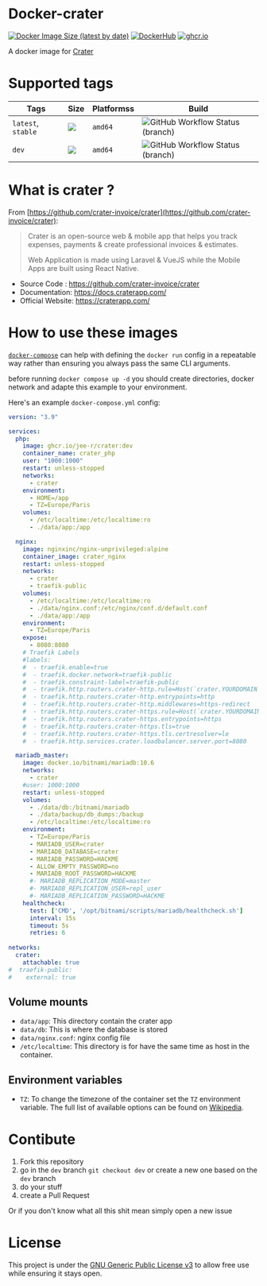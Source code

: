 # Docker-crater
[![Docker Image Size (latest by date)](https://img.shields.io/docker/image-size/j33r/crater?style=flat-square)](https://microbadger.com/images/j33r/crater)
[![DockerHub](https://img.shields.io/badge/Dockerhub-j33r/crater-%232496ED?logo=docker&style=flat-square)](https://hub.docker.com/r/j33r/crater)
[![ghcr.io](https://img.shields.io/badge/ghrc%2Eio-jee%2D-r/crater-%232496ED?logo=github&style=flat-square)](https://ghcr.io/jee-r/crater)

A docker image for [Crater](https://craterapp.com/)

# Supported tags

| Tags | Size | Platformss | Build |
|-|-|-|-|
| `latest`, `stable` | ![](https://img.shields.io/docker/image-size/j33r/crater/latest?style=flat-square) | `amd64` | ![GitHub Workflow Status (branch)](https://img.shields.io/github/workflow/status/jee-r/docker-crater/Deploy/main?style=flat-square)
| `dev` | ![](https://img.shields.io/docker/image-size/j33r/crater/dev?style=flat-square) | `amd64` | ![GitHub Workflow Status (branch)](https://img.shields.io/github/workflow/status/jee-r/docker-crater/Deploy/dev?style=flat-square) | 

# What is crater ?

From [https://github.com/crater-invoice/crater](https://github.com/crater-invoice/crater):

> Crater is an open-source web & mobile app that helps you track expenses, payments & create professional invoices & estimates.
>
> Web Application is made using Laravel & VueJS while the Mobile Apps are built using React Native.

- Source Code : https://github.com/crater-invoice/crater
- Documentation: https://docs.craterapp.com/
- Official Website: https://craterapp.com/

# How to use these images

[`docker-compose`](https://docs.docker.com/compose/) can help with defining the `docker run` config in a repeatable way rather than ensuring you always pass the same CLI arguments.

before running `docker compose up -d` you should create directories, docker network and adapte this example to your environment.

Here's an example `docker-compose.yml` config:

```yaml
version: "3.9"

services:
  php:
    image: ghcr.io/jee-r/crater:dev
    container_name: crater_php
    user: "1000:1000"
    restart: unless-stopped
    networks:
      - crater
    environment:
      - HOME=/app
      - TZ=Europe/Paris
    volumes:
      - /etc/localtime:/etc/localtime:ro
      - ./data/app:/app

  nginx:
    image: nginxinc/nginx-unprivileged:alpine
    container_image: crater_nginx
    restart: unless-stopped
    networks:
      - crater
      - traefik-public
    volumes:
      - /etc/localtime:/etc/localtime:ro
      - ./data/nginx.conf:/etc/nginx/conf.d/default.conf
      - ./data/app:/app
    environment:
      - TZ=Europe/Paris
    expose:
      - 8080:8080
    # Traefik Labels 
    #labels:
    #  - traefik.enable=true
    #  - traefik.docker.network=traefik-public
    #  - traefik.constraint-label=traefik-public
    #  - traefik.http.routers.crater-http.rule=Host(`crater.YOURDOMAIN`)
    #  - traefik.http.routers.crater-http.entrypoints=http
    #  - traefik.http.routers.crater-http.middlewares=https-redirect
    #  - traefik.http.routers.crater-https.rule=Host(`crater.YOURDOMAIN`)
    #  - traefik.http.routers.crater-https.entrypoints=https
    #  - traefik.http.routers.crater-https.tls=true
    #  - traefik.http.routers.crater-https.tls.certresolver=le
    #  - traefik.http.services.crater.loadbalancer.server.port=8080

  mariadb_master:
    image: docker.io/bitnami/mariadb:10.6
    networks:
      - crater
    #user: 1000:1000
    restart: unless-stopped
    volumes:
      - ./data/db:/bitnami/mariadb
      - ./data/backup/db_dumps:/backup
      - /etc/localtime:/etc/localtime:ro
    environment:
      - TZ=Europe/Paris
      - MARIADB_USER=crater
      - MARIADB_DATABASE=crater
      - MARIADB_PASSWORD=HACKME
      - ALLOW_EMPTY_PASSWORD=no
      - MARIADB_ROOT_PASSWORD=HACKME
      #- MARIADB_REPLICATION_MODE=master
      #- MARIADB_REPLICATION_USER=repl_user
      #- MARIADB_REPLICATION_PASSWORD=HACKME
    healthcheck:
      test: ['CMD', '/opt/bitnami/scripts/mariadb/healthcheck.sh']
      interval: 15s
      timeout: 5s
      retries: 6
  
networks:
  crater:
    attachable: true
#  traefik-public:
#    external: true

```

## Volume mounts

- `data/app`: This directory contain the crater app 
- `data/db`: This is where the database is stored
- `data/nginx.conf`: nginx config file
- `/etc/localtime`: This directory is for have the same time as host in the container.


## Environment variables

- `TZ`: To change the timezone of the container set the `TZ` environment variable. The full list of available options can be found on [Wikipedia](https://en.wikipedia.org/wiki/List_of_tz_database_time_zones).

# Contibute

1. Fork this repository
2. go in the `dev` branch `git checkout dev` or create a new one based on the `dev` branch
3. do your stuff
4. create a Pull Request 

Or if you don't know what all this shit mean simply open a new issue

# License

This project is under the [GNU Generic Public License v3](/LICENSE) to allow free use while ensuring it stays open.

